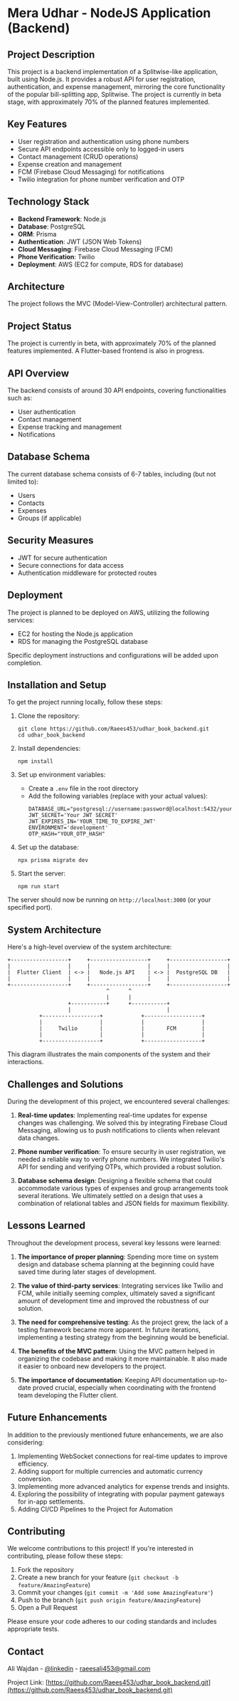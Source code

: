 # Mera Udhar - NodeJS Application (Backend)

## Project Description

This project is a backend implementation of a Splitwise-like application, built using Node.js. It provides a robust API for user registration, authentication, and expense management, mirroring the core functionality of the popular bill-splitting app, Splitwise. The project is currently in beta stage, with approximately 70% of the planned features implemented.

## Key Features

- User registration and authentication using phone numbers
- Secure API endpoints accessible only to logged-in users
- Contact management (CRUD operations)
- Expense creation and management
- FCM (Firebase Cloud Messaging) for notifications
- Twilio integration for phone number verification and OTP

## Technology Stack

- **Backend Framework**: Node.js
- **Database**: PostgreSQL
- **ORM**: Prisma
- **Authentication**: JWT (JSON Web Tokens)
- **Cloud Messaging**: Firebase Cloud Messaging (FCM)
- **Phone Verification**: Twilio
- **Deployment**: AWS (EC2 for compute, RDS for database)

## Architecture

The project follows the MVC (Model-View-Controller) architectural pattern.

## Project Status

The project is currently in beta, with approximately 70% of the planned features implemented. A Flutter-based frontend is also in progress.

## API Overview

The backend consists of around 30 API endpoints, covering functionalities such as:

- User authentication
- Contact management
- Expense tracking and management
- Notifications

## Database Schema

The current database schema consists of 6-7 tables, including (but not limited to):

- Users
- Contacts
- Expenses
- Groups (if applicable)

## Security Measures

- JWT for secure authentication
- Secure connections for data access
- Authentication middleware for protected routes

## Deployment

The project is planned to be deployed on AWS, utilizing the following services:
- EC2 for hosting the Node.js application
- RDS for managing the PostgreSQL database

Specific deployment instructions and configurations will be added upon completion.

## Installation and Setup

To get the project running locally, follow these steps:

1. Clone the repository:
   ```
   git clone https://github.com/Raees453/udhar_book_backend.git
   cd udhar_book_backend
   ```

2. Install dependencies:
   ```
   npm install
   ```

3. Set up environment variables:
    - Create a `.env` file in the root directory
    - Add the following variables (replace with your actual values):
      ```
      DATABASE_URL="postgresql://username:password@localhost:5432/your_database"
      JWT_SECRET='Your JWT SECRET'
      JWT_EXPIRES_IN='YOUR_TIME_TO_EXPIRE_JWT'
      ENVIRONMENT='development'
      OTP_HASH="YOUR_OTP_HASH"
      ```

4. Set up the database:
   ```
   npx prisma migrate dev
   ```

5. Start the server:
   ```
   npm run start
   ```

The server should now be running on `http://localhost:3000` (or your specified port).

## System Architecture

Here's a high-level overview of the system architecture:

```
+------------------+     +------------------+     +------------------+
|                  |     |                  |     |                  |
|  Flutter Client  | <-> |   Node.js API    | <-> |  PostgreSQL DB   |
|                  |     |                  |     |                  |
+------------------+     +------------------+     +------------------+
                               ^      ^
                               |      |
                   +-----------+      +-----------+
                   |                              |
          +------------------+            +------------------+
          |                  |            |                  |
          |     Twilio       |            |       FCM        |
          |                  |            |                  |
          +------------------+            +------------------+
```

This diagram illustrates the main components of the system and their interactions.

## Challenges and Solutions

During the development of this project, we encountered several challenges:

1. **Real-time updates**: Implementing real-time updates for expense changes was challenging. We solved this by integrating Firebase Cloud Messaging, allowing us to push notifications to clients when relevant data changes.

2. **Phone number verification**: To ensure security in user registration, we needed a reliable way to verify phone numbers. We integrated Twilio's API for sending and verifying OTPs, which provided a robust solution.

3. **Database schema design**: Designing a flexible schema that could accommodate various types of expenses and group arrangements took several iterations. We ultimately settled on a design that uses a combination of relational tables and JSON fields for maximum flexibility.

## Lessons Learned

Throughout the development process, several key lessons were learned:

1. **The importance of proper planning**: Spending more time on system design and database schema planning at the beginning could have saved time during later stages of development.

2. **The value of third-party services**: Integrating services like Twilio and FCM, while initially seeming complex, ultimately saved a significant amount of development time and improved the robustness of our solution.

3. **The need for comprehensive testing**: As the project grew, the lack of a testing framework became more apparent. In future iterations, implementing a testing strategy from the beginning would be beneficial.

4. **The benefits of the MVC pattern**: Using the MVC pattern helped in organizing the codebase and making it more maintainable. It also made it easier to onboard new developers to the project.

5. **The importance of documentation**: Keeping API documentation up-to-date proved crucial, especially when coordinating with the frontend team developing the Flutter client.

## Future Enhancements

In addition to the previously mentioned future enhancements, we are also considering:

1. Implementing WebSocket connections for real-time updates to improve efficiency.
2. Adding support for multiple currencies and automatic currency conversion.
3. Implementing more advanced analytics for expense trends and insights.
4. Exploring the possibility of integrating with popular payment gateways for in-app settlements.
5. Adding CI/CD Pipelines to the Project for Automation

## Contributing

We welcome contributions to this project! If you're interested in contributing, please follow these steps:

1. Fork the repository
2. Create a new branch for your feature (`git checkout -b feature/AmazingFeature`)
3. Commit your changes (`git commit -m 'Add some AmazingFeature'`)
4. Push to the branch (`git push origin feature/AmazingFeature`)
5. Open a Pull Request

Please ensure your code adheres to our coding standards and includes appropriate tests.

## Contact

Ali Wajdan - [@linkedin](https://www.linkedin.com/in/aliwajdanpasha) - raeesali453@gmail.com

Project Link: [https://github.com/Raees453/udhar_book_backend.git](https://github.com/Raees453/udhar_book_backend.git)
